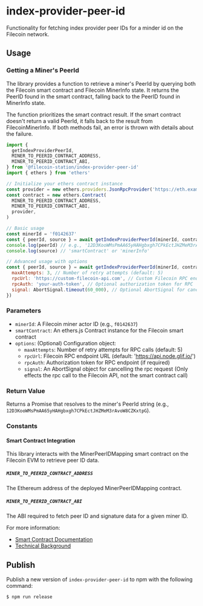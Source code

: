 # index-provider-peer-id

Functionality for fetching index provider peer IDs for a minder id on the Filecoin network.

## Usage

### Getting a Miner's PeerId

The library provides a function to retrieve a miner's PeerId by querying both the Filecoin smart
contract and Filecoin MinerInfo state. It returns the PeerID found in the smart contract, falling
back to the PeerID found in MinerInfo state.

The function prioritizes the smart contract result. If the smart contract doesn't return a valid
PeerId, it falls back to the result from FilecoinMinerInfo. If both methods fail, an error is thrown
with details about the failure.

```js
import {
  getIndexProviderPeerId,
  MINER_TO_PEERID_CONTRACT_ADDRESS,
  MINER_TO_PEERID_CONTRACT_ABI,
} from '@filecoin-station/index-provider-peer-id'
import { ethers } from 'ethers'

// Initialize your ethers contract instance
const provider = new ethers.providers.JsonRpcProvider('https://eth.example.com')
const contract = new ethers.Contract(
  MINER_TO_PEERID_CONTRACT_ADDRESS,
  MINER_TO_PEERID_CONTRACT_ABI,
  provider,
)

// Basic usage
const minerId = 'f0142637'
const { peerId, source } = await getIndexProviderPeerId(minerId, contract)
console.log(peerId) // e.g., '12D3KooWMsPmAA65yHAHgbxgh7CPkEctJHZMeM3rAvoW8CZKxtpG'
console.log(source) // 'smartContract' or 'minerInfo'

// Advanced usage with options
const { peerId, source } = await getIndexProviderPeerId(minerId, contract, {
  maxAttempts: 3, // Number of retry attempts (default: 5)
  rpcUrl: 'https://custom-filecoin-api.com', // Custom Filecoin RPC endpoint (default: 'https://api.node.glif.io/')
  rpcAuth: 'your-auth-token', // Optional authorization token for RPC
  signal: AbortSignal.timeout(60_000), // Optional AbortSignal for cancellation
})
```

### Parameters

- `minerId`: A Filecoin miner actor ID (e.g., `f0142637`)
- `smartContract`: An ethers.js Contract instance for the Filecoin smart contract
- `options`: (Optional) Configuration object:
  - `maxAttempts`: Number of retry attempts for RPC calls (default: 5)
  - `rpcUrl`: Filecoin RPC endpoint URL (default: 'https://api.node.glif.io/')
  - `rpcAuth`: Authorization token for RPC endpoint (if required)
  - `signal`: An AbortSignal object for cancelling the rpc request (Only effects the rpc call to the
    Filecoin API, not the smart contract call)

### Return Value

Returns a Promise that resolves to the miner's PeerId string (e.g.,
`12D3KooWMsPmAA65yHAHgbxgh7CPkEctJHZMeM3rAvoW8CZKxtpG`).

### Constants

#### Smart Contract Integration

This library interacts with the MinerPeerIDMapping smart contract on the Filecoin EVM to retrieve
peer ID data.

##### `MINER_TO_PEERID_CONTRACT_ADDRESS`

The Ethereum address of the deployed MinerPeerIDMapping contract.

##### `MINER_TO_PEERID_CONTRACT_ABI`

The ABI required to fetch peer ID and signature data for a given miner ID.

For more information:

- [Smart Contract Documentation](https://github.com/filecoin-project/curio/blob/395bc47d0f585cbc869fd4671dc05b1b2f4b18c2/market/ipni/spark/sol/README.md)
- [Technical Background](https://docs.curiostorage.org/curio-market/ipni-interplanetary-network-indexer-provider#ipni-provider-identification)

## Publish

Publish a new version of `index-provider-peer-id` to npm with the following command:

```bash
$ npm run release
```
